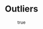 ---
title: "Outliers"
bookCover: "/assets/book-covers/outliers.jpg"
slug: "outliers"
bookAuthor: "Malcolm Gladwell"
rating: 10
done: false
tags: []
detailedNotes: false
amazonLink: ""
author:
  name: Rico Trebeljahr
  picture: "/assets/blog/profile.jpeg"
---